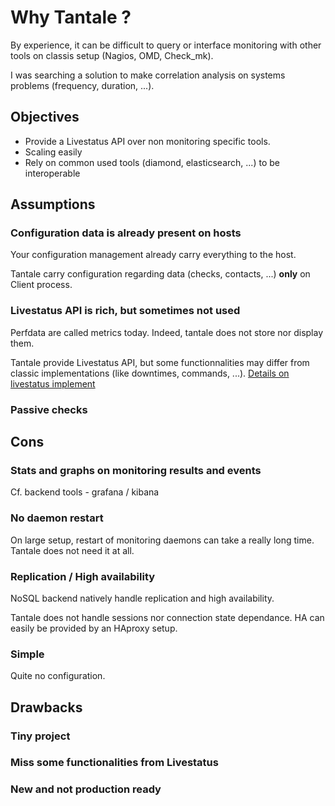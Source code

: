 # Why Tantale ?

By experience, it can be difficult to query or interface monitoring with other tools on classis setup (Nagios, OMD, Check_mk). 

I was searching a solution to make correlation analysis on systems problems (frequency, duration, ...).

## Objectives

  * Provide a Livestatus API over non monitoring specific tools.
  * Scaling easily
  * Rely on common used tools (diamond, elasticsearch, ...) to be interoperable

## Assumptions

### Configuration data is already present on hosts

Your configuration management already carry everything to the host.

Tantale carry configuration regarding data (checks, contacts, ...) **only** on Client process.

### Livestatus API is rich, but sometimes not used

Perfdata are called metrics today. Indeed, tantale does not store nor display them.

Tantale provide Livestatus API, but some functionnalities may differ from classic implementations (like downtimes, commands, ...).
[Details on livestatus implement](livestatus.md)

### Passive checks

## Cons

### Stats and graphs on monitoring results and events

Cf. backend tools - grafana / kibana

### No daemon restart

On large setup, restart of monitoring daemons can take a really long time. Tantale does not need it at all.

### Replication / High availability

NoSQL backend natively handle replication and high availability.

Tantale does not handle sessions nor connection state dependance. HA can easily be provided by an HAproxy setup.

### Simple

Quite no configuration.

## Drawbacks

### Tiny project

### Miss some functionalities from Livestatus

### New and not production ready



